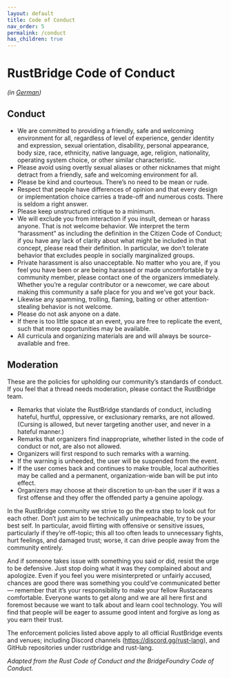 ```yaml
---
layout: default
title: Code of Conduct
nav_order: 5
permalink: /conduct
has_children: true
---
```


# RustBridge Code of Conduct

_(in [German](/de/conduct))_

## Conduct

- We are committed to providing a friendly, safe and welcoming environment for all, regardless of level of experience, gender identity and expression, sexual orientation, disability, personal appearance, body size, race, ethnicity, native language, age, religion, nationality, operating system choice, or other similar characteristic.
- Please avoid using overtly sexual aliases or other nicknames that might detract from a friendly, safe and welcoming environment for all.
- Please be kind and courteous. There’s no need to be mean or rude.
- Respect that people have differences of opinion and that every design or implementation choice carries a trade-off and numerous costs. There is seldom a right answer.
- Please keep unstructured critique to a minimum.
- We will exclude you from interaction if you insult, demean or harass anyone. That is not welcome behavior. We interpret the term “harassment” as including the definition in the Citizen Code of Conduct; if you have any lack of clarity about what might be included in that concept, please read their definition. In particular, we don’t tolerate behavior that excludes people in socially marginalized groups.
- Private harassment is also unacceptable. No matter who you are, if you feel you have been or are being harassed or made uncomfortable by a community member, please contact one of the organizers immediately. Whether you’re a regular contributor or a newcomer, we care about making this community a safe place for you and we’ve got your back.
- Likewise any spamming, trolling, flaming, baiting or other attention-stealing behavior is not welcome.
- Please do not ask anyone on a date.
- If there is too little space at an event, you are free to replicate the event, such that more opportunities may be available.
- All curricula and organizing materials are and will always be source-available and free.

## Moderation

These are the policies for upholding our community’s standards of conduct. If you feel that a thread needs moderation, please contact the RustBridge  team.

- Remarks that violate the RustBridge standards of conduct, including hateful, hurtful, oppressive, or exclusionary remarks, are not allowed. (Cursing is allowed, but never targeting another user, and never in a hateful manner.)
- Remarks that organizers find inappropriate, whether listed in the code of conduct or not, are also not allowed.
- Organizers will first respond to such remarks with a warning.
- If the warning is unheeded, the user will be suspended from the event.
- If the user comes back and continues to make trouble, local authorities may be called and a permanent, organization-wide ban will be put into effect.
- Organizers may choose at their discretion to un-ban the user if it was a first offense and they offer the offended party a genuine apology.

In the RustBridge community we strive to go the extra step to look out for each other. Don’t just aim to be technically unimpeachable, try to be your best self. In particular, avoid flirting with offensive or sensitive issues, particularly if they’re off-topic; this all too often leads to unnecessary fights, hurt feelings, and damaged trust; worse, it can drive people away from the community entirely.

And if someone takes issue with something you said or did, resist the urge to be defensive. Just stop doing what it was they complained about and apologize. Even if you feel you were misinterpreted or unfairly accused, chances are good there was something you could’ve communicated better — remember that it’s your responsibility to make your fellow Rustaceans comfortable. Everyone wants to get along and we are all here first and foremost because we want to talk about and learn cool technology. You will find that people will be eager to assume good intent and forgive as long as you earn their trust.

The enforcement policies listed above apply to all official RustBridge events and venues; including Discord channels (https://discord.gg/rust-lang), and GitHub repositories under rustbridge and rust-lang.

_Adapted from the Rust Code of Conduct and the BridgeFoundry Code of Conduct._

